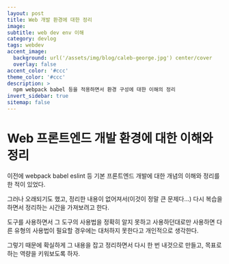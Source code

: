 ```yaml
---
layout: post
title: Web 개발 환경에 대한 정리
image:
subtitle: web dev env 이해
category: devlog
tags: webdev
accent_image: 
  background: url('/assets/img/blog/caleb-george.jpg') center/cover
  overlay: false
accent_color: '#ccc'
theme_color: '#ccc'
description: >
  npm webpack babel 등을 적용하면서 환경 구성에 대한 이해의 정리
invert_sidebar: true
sitemap: false
---
```


# Web 프론트엔드 개발 환경에 대한 이해와 정리
이전에 webpack babel eslint 등 기본 프론트엔드 개발에 대한 개념의 이해와 정리를 한 적이 있었다.

그러나 오래되기도 했고, 정리한 내용이 없어져서(이것이 정말 큰 문제다...) 다시 복습을 하면서 정리하는 시간을 가져보려고 한다.

도구를 사용하면서 그 도구의 사용법을 정확히 알지 못하고 사용하던대로만 사용하면 다른 유형의 사용법이 필요할 경우에는 대처하지 못한다고 개인적으로 생각한다.

그렇기 때문에 확실하게 그 내용을 잡고 정리하면서 다시 한 번 내것으로 만들고, 목표로하는 역량을 키워보도록 하자.